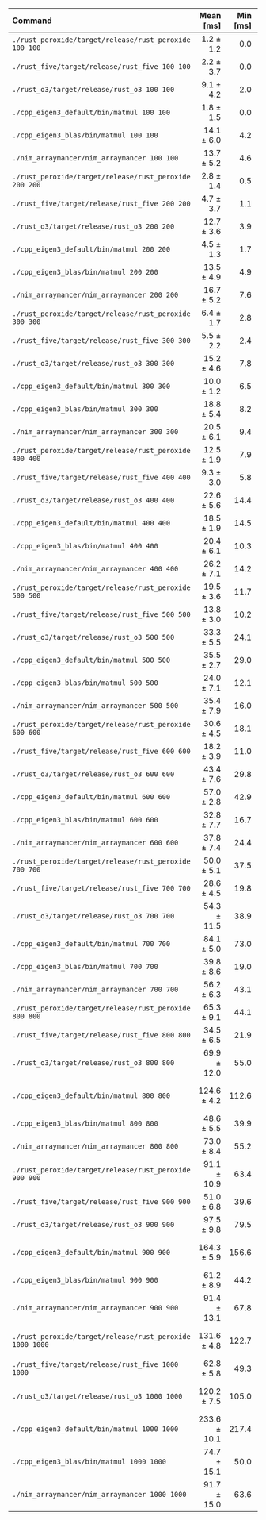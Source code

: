 | Command | Mean [ms] | Min [ms] | Max [ms] | Relative |
|:---|---:|---:|---:|---:|
| `./rust_peroxide/target/release/rust_peroxide 100 100` | 1.2 ± 1.2 | 0.0 | 4.9 | 1.00 |
| `./rust_five/target/release/rust_five 100 100` | 2.2 ± 3.7 | 0.0 | 23.4 | 1.91 ± 3.73 |
| `./rust_o3/target/release/rust_o3 100 100` | 9.1 ± 4.2 | 2.0 | 26.6 | 7.81 ± 8.67 |
| `./cpp_eigen3_default/bin/matmul 100 100` | 1.8 ± 1.5 | 0.0 | 5.6 | 1.57 ± 2.03 |
| `./cpp_eigen3_blas/bin/matmul 100 100` | 14.1 ± 6.0 | 4.2 | 35.2 | 12.14 ± 13.31 |
| `./nim_arraymancer/nim_arraymancer 100 100` | 13.7 ± 5.2 | 4.6 | 37.7 | 11.85 ± 12.78 |
| `./rust_peroxide/target/release/rust_peroxide 200 200` | 2.8 ± 1.4 | 0.5 | 6.7 | 2.37 ± 2.69 |
| `./rust_five/target/release/rust_five 200 200` | 4.7 ± 3.7 | 1.1 | 22.0 | 4.07 ± 5.19 |
| `./rust_o3/target/release/rust_o3 200 200` | 12.7 ± 3.6 | 3.9 | 26.6 | 10.96 ± 11.51 |
| `./cpp_eigen3_default/bin/matmul 200 200` | 4.5 ± 1.3 | 1.7 | 7.7 | 3.90 ± 4.11 |
| `./cpp_eigen3_blas/bin/matmul 200 200` | 13.5 ± 4.9 | 4.9 | 28.9 | 11.61 ± 12.47 |
| `./nim_arraymancer/nim_arraymancer 200 200` | 16.7 ± 5.2 | 7.6 | 41.6 | 14.43 ± 15.27 |
| `./rust_peroxide/target/release/rust_peroxide 300 300` | 6.4 ± 1.7 | 2.8 | 11.3 | 5.52 ± 5.77 |
| `./rust_five/target/release/rust_five 300 300` | 5.5 ± 2.2 | 2.4 | 21.1 | 4.73 ± 5.16 |
| `./rust_o3/target/release/rust_o3 300 300` | 15.2 ± 4.6 | 7.8 | 44.2 | 13.09 ± 13.81 |
| `./cpp_eigen3_default/bin/matmul 300 300` | 10.0 ± 1.2 | 6.5 | 13.4 | 8.60 ± 8.75 |
| `./cpp_eigen3_blas/bin/matmul 300 300` | 18.8 ± 5.4 | 8.2 | 41.2 | 16.24 ± 17.07 |
| `./nim_arraymancer/nim_arraymancer 300 300` | 20.5 ± 6.1 | 9.4 | 51.0 | 17.70 ± 18.65 |
| `./rust_peroxide/target/release/rust_peroxide 400 400` | 12.5 ± 1.9 | 7.9 | 19.7 | 10.75 ± 10.99 |
| `./rust_five/target/release/rust_five 400 400` | 9.3 ± 3.0 | 5.8 | 23.0 | 8.04 ± 8.54 |
| `./rust_o3/target/release/rust_o3 400 400` | 22.6 ± 5.6 | 14.4 | 38.9 | 19.49 ± 20.29 |
| `./cpp_eigen3_default/bin/matmul 400 400` | 18.5 ± 1.9 | 14.5 | 22.7 | 15.92 ± 16.18 |
| `./cpp_eigen3_blas/bin/matmul 400 400` | 20.4 ± 6.1 | 10.3 | 42.2 | 17.56 ± 18.52 |
| `./nim_arraymancer/nim_arraymancer 400 400` | 26.2 ± 7.1 | 14.2 | 54.5 | 22.63 ± 23.67 |
| `./rust_peroxide/target/release/rust_peroxide 500 500` | 19.5 ± 3.6 | 11.7 | 28.9 | 16.80 ± 17.26 |
| `./rust_five/target/release/rust_five 500 500` | 13.8 ± 3.0 | 10.2 | 30.1 | 11.90 ± 12.31 |
| `./rust_o3/target/release/rust_o3 500 500` | 33.3 ± 5.5 | 24.1 | 50.6 | 28.71 ± 29.41 |
| `./cpp_eigen3_default/bin/matmul 500 500` | 35.5 ± 2.7 | 29.0 | 40.3 | 30.63 ± 31.05 |
| `./cpp_eigen3_blas/bin/matmul 500 500` | 24.0 ± 7.1 | 12.1 | 66.3 | 20.72 ± 21.83 |
| `./nim_arraymancer/nim_arraymancer 500 500` | 35.4 ± 7.9 | 16.0 | 69.9 | 30.54 ± 31.62 |
| `./rust_peroxide/target/release/rust_peroxide 600 600` | 30.6 ± 4.5 | 18.1 | 39.1 | 26.36 ± 26.93 |
| `./rust_five/target/release/rust_five 600 600` | 18.2 ± 3.9 | 11.0 | 32.8 | 15.69 ± 16.22 |
| `./rust_o3/target/release/rust_o3 600 600` | 43.4 ± 7.6 | 29.8 | 66.0 | 37.42 ± 38.39 |
| `./cpp_eigen3_default/bin/matmul 600 600` | 57.0 ± 2.8 | 42.9 | 62.2 | 49.17 ± 49.77 |
| `./cpp_eigen3_blas/bin/matmul 600 600` | 32.8 ± 7.7 | 16.7 | 54.3 | 28.27 ± 29.34 |
| `./nim_arraymancer/nim_arraymancer 600 600` | 37.8 ± 7.4 | 24.4 | 57.1 | 32.59 ± 33.57 |
| `./rust_peroxide/target/release/rust_peroxide 700 700` | 50.0 ± 5.1 | 37.5 | 60.0 | 43.15 ± 43.85 |
| `./rust_five/target/release/rust_five 700 700` | 28.6 ± 4.5 | 19.8 | 45.4 | 24.65 ± 25.21 |
| `./rust_o3/target/release/rust_o3 700 700` | 54.3 ± 11.5 | 38.9 | 106.1 | 46.85 ± 48.40 |
| `./cpp_eigen3_default/bin/matmul 700 700` | 84.1 ± 5.0 | 73.0 | 94.2 | 72.48 ± 73.40 |
| `./cpp_eigen3_blas/bin/matmul 700 700` | 39.8 ± 8.6 | 19.0 | 69.3 | 34.36 ± 35.51 |
| `./nim_arraymancer/nim_arraymancer 700 700` | 56.2 ± 6.3 | 43.1 | 68.6 | 48.48 ± 49.31 |
| `./rust_peroxide/target/release/rust_peroxide 800 800` | 65.3 ± 9.1 | 44.1 | 78.9 | 56.32 ± 57.47 |
| `./rust_five/target/release/rust_five 800 800` | 34.5 ± 6.5 | 21.9 | 51.0 | 29.71 ± 30.56 |
| `./rust_o3/target/release/rust_o3 800 800` | 69.9 ± 12.0 | 55.0 | 134.7 | 60.27 ± 61.80 |
| `./cpp_eigen3_default/bin/matmul 800 800` | 124.6 ± 4.2 | 112.6 | 131.8 | 107.43 ± 108.67 |
| `./cpp_eigen3_blas/bin/matmul 800 800` | 48.6 ± 5.5 | 39.9 | 62.5 | 41.89 ± 42.62 |
| `./nim_arraymancer/nim_arraymancer 800 800` | 73.0 ± 8.4 | 55.2 | 96.4 | 62.94 ± 64.05 |
| `./rust_peroxide/target/release/rust_peroxide 900 900` | 91.1 ± 10.9 | 63.4 | 107.9 | 78.57 ± 79.99 |
| `./rust_five/target/release/rust_five 900 900` | 51.0 ± 6.8 | 39.6 | 67.7 | 44.00 ± 44.87 |
| `./rust_o3/target/release/rust_o3 900 900` | 97.5 ± 9.8 | 79.5 | 133.6 | 84.11 ± 85.45 |
| `./cpp_eigen3_default/bin/matmul 900 900` | 164.3 ± 5.9 | 156.6 | 176.5 | 141.63 ± 143.28 |
| `./cpp_eigen3_blas/bin/matmul 900 900` | 61.2 ± 8.9 | 44.2 | 79.1 | 52.80 ± 53.93 |
| `./nim_arraymancer/nim_arraymancer 900 900` | 91.4 ± 13.1 | 67.8 | 134.1 | 78.78 ± 80.45 |
| `./rust_peroxide/target/release/rust_peroxide 1000 1000` | 131.6 ± 4.8 | 122.7 | 142.1 | 113.52 ± 114.84 |
| `./rust_five/target/release/rust_five 1000 1000` | 62.8 ± 5.8 | 49.3 | 78.8 | 54.17 ± 54.99 |
| `./rust_o3/target/release/rust_o3 1000 1000` | 120.2 ± 7.5 | 105.0 | 138.9 | 103.67 ± 105.01 |
| `./cpp_eigen3_default/bin/matmul 1000 1000` | 233.6 ± 10.1 | 217.4 | 247.8 | 201.47 ± 203.87 |
| `./cpp_eigen3_blas/bin/matmul 1000 1000` | 74.7 ± 15.1 | 50.0 | 124.5 | 64.37 ± 66.37 |
| `./nim_arraymancer/nim_arraymancer 1000 1000` | 91.7 ± 15.0 | 63.6 | 140.1 | 79.03 ± 80.94 |
